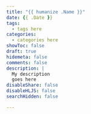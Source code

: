 ```yaml
---
title: "{{ humanize .Name }}"
date: {{ .Date }}
tags:
  - tags here
categories:
  - categories here
showToc: false
draft: true
hidemeta: false
comments: false
description: |
  My description
  goes here
disableShare: false
disableHLJS: false
searchHidden: false

---
```

